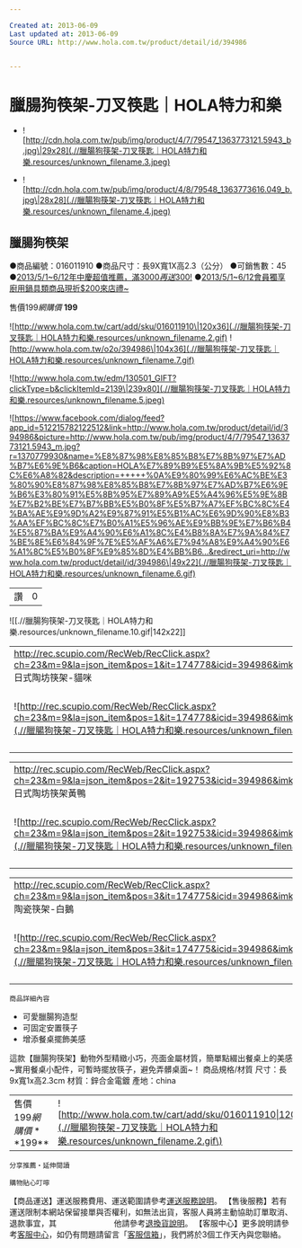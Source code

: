 ```yaml
---

Created at: 2013-06-09
Last updated at: 2013-06-09
Source URL: http://www.hola.com.tw/product/detail/id/394986


---
```


# 臘腸狗筷架-刀叉筷匙｜HOLA特力和樂


* ![http://cdn.hola.com.tw/pub/img/product/4/7/79547_1363773121.5943_b.jpg\|29x28](.//臘腸狗筷架-刀叉筷匙｜HOLA特力和樂.resources/unknown_filename.3.jpeg)

* ![http://cdn.hola.com.tw/pub/img/product/4/8/79548_1363773616.049_b.jpg\|28x28](.//臘腸狗筷架-刀叉筷匙｜HOLA特力和樂.resources/unknown_filename.4.jpeg)

## 臘腸狗筷架

●商品編號：016011910
●商品尺寸：長9X寬1X高2.3（公分）
●可銷售數：45
●[2013/5/1~6/12年中慶超值推薦，滿$3000再送$300!](http://www.hola.com.tw/edm/Midyear_celebrated)
●[2013/5/1~6/12會員獨享廚用鍋具類商品現折$200來店禮~](http://www.hola.com.tw/edm/130501_GIFT)

售價$199
網購價$ **199**

![http://www.hola.com.tw/cart/add/sku/016011910\|120x36](.//臘腸狗筷架-刀叉筷匙｜HOLA特力和樂.resources/unknown_filename.2.gif) ![http://www.hola.com.tw/o2o/394986\|104x36](.//臘腸狗筷架-刀叉筷匙｜HOLA特力和樂.resources/unknown_filename.7.gif)

![http://www.hola.com.tw/edm/130501_GIFT?clickType=b&clickItemId=2139\|239x80](.//臘腸狗筷架-刀叉筷匙｜HOLA特力和樂.resources/unknown_filename.5.jpeg)

![https://www.facebook.com/dialog/feed?app_id=512215782122512&link=http://www.hola.com.tw/product/detail/id/394986&picture=http://www.hola.com.tw/pub/img/product/4/7/79547_1363773121.5943_m.jpg?r=1370779930&name=%E8%87%98%E8%85%B8%E7%8B%97%E7%AD%B7%E6%9E%B6&caption=HOLA%E7%89%B9%E5%8A%9B%E5%92%8C%E6%A8%82&description=+++++%0A%E9%80%99%E6%AC%BE%E3%80%90%E8%87%98%E8%85%B8%E7%8B%97%E7%AD%B7%E6%9E%B6%E3%80%91%E5%8B%95%E7%89%A9%E5%A4%96%E5%9E%8B%E7%B2%BE%E7%B7%BB%E5%B0%8F%E5%B7%A7%EF%BC%8C%E4%BA%AE%E9%9D%A2%E9%87%91%E5%B1%AC%E6%9D%90%E8%B3%AA%EF%BC%8C%E7%B0%A1%E5%96%AE%E9%BB%9E%E7%B6%B4%E5%87%BA%E9%A4%90%E6%A1%8C%E4%B8%8A%E7%9A%84%E7%BE%8E%E6%84%9F%7E%E5%AF%A6%E7%94%A8%E9%A4%90%E6%A1%8C%E5%B0%8F%E9%85%8D%E4%BB%B6...&redirect_uri=http://www.hola.com.tw/product/detail/id/394986\|49x22](.//臘腸狗筷架-刀叉筷匙｜HOLA特力和樂.resources/unknown_filename.6.gif)

|     |     |
| --- | --- |
| 讚   | 0   |

![[.//臘腸狗筷架-刀叉筷匙｜HOLA特力和樂.resources/unknown_filename.10.gif\|142x22]]

|     |     |
| --- | --- |
| <http://rec.scupio.com/RecWeb/RecClick.aspx?ch=23&m=9&la=json_item&pos=1&it=174778&icid=394986&imk=u_23_201306092012135563421449i0&cc=r50f955fc909df&vpt=2&u=http%3a%2f%2fwww.hola.com.tw%2fproduct%2fdetail%2fid%2f174778><br>日式陶坊筷架-貓咪 |     |
| ![http://rec.scupio.com/RecWeb/RecClick.aspx?ch=23&m=9&la=json_item&pos=1&it=174778&icid=394986&imk=u_23_201306092012135563421449i0&cc=r50f955fc909df&vpt=2&u=http%3a%2f%2fwww.hola.com.tw%2fproduct%2fdetail%2fid%2f174778\|80x80](.//臘腸狗筷架-刀叉筷匙｜HOLA特力和樂.resources/unknown_filename.9.jpeg\) | 特價$39<br>售價$39<br>![http://www.hola.com.tw/cart/add/sku/009080664\|60x24](.//臘腸狗筷架-刀叉筷匙｜HOLA特力和樂.resources/unknown_filename.8.gif\) |

|     |     |
| --- | --- |
| <http://rec.scupio.com/RecWeb/RecClick.aspx?ch=23&m=9&la=json_item&pos=2&it=192753&icid=394986&imk=u_23_201306092012135563421449i0&cc=r50f955fc909df&vpt=2&u=http%3a%2f%2fwww.hola.com.tw%2fproduct%2fdetail%2fid%2f192753><br>日式陶坊筷架黃鴨 |     |
| ![http://rec.scupio.com/RecWeb/RecClick.aspx?ch=23&m=9&la=json_item&pos=2&it=192753&icid=394986&imk=u_23_201306092012135563421449i0&cc=r50f955fc909df&vpt=2&u=http%3a%2f%2fwww.hola.com.tw%2fproduct%2fdetail%2fid%2f192753\|80x80](.//臘腸狗筷架-刀叉筷匙｜HOLA特力和樂.resources/unknown_filename.1.jpeg\) | 特價$39<br>售價$39<br>![http://www.hola.com.tw/cart/add/sku/009098237\|60x24](.//臘腸狗筷架-刀叉筷匙｜HOLA特力和樂.resources/unknown_filename.8.gif\) |

|     |     |
| --- | --- |
| <http://rec.scupio.com/RecWeb/RecClick.aspx?ch=23&m=9&la=json_item&pos=3&it=174775&icid=394986&imk=u_23_201306092012135563421449i0&cc=r50f955fc909df&vpt=2&u=http%3a%2f%2fwww.hola.com.tw%2fproduct%2fdetail%2fid%2f174775><br>陶瓷筷架-白鵝 |     |
| ![http://rec.scupio.com/RecWeb/RecClick.aspx?ch=23&m=9&la=json_item&pos=3&it=174775&icid=394986&imk=u_23_201306092012135563421449i0&cc=r50f955fc909df&vpt=2&u=http%3a%2f%2fwww.hola.com.tw%2fproduct%2fdetail%2fid%2f174775\|80x80](.//臘腸狗筷架-刀叉筷匙｜HOLA特力和樂.resources/unknown_filename.jpeg\) | 特價$39<br>售價$39<br>![http://www.hola.com.tw/cart/add/sku/009080661\|60x24](.//臘腸狗筷架-刀叉筷匙｜HOLA特力和樂.resources/unknown_filename.8.gif\) |

	商品詳細內容

* 可愛臘腸狗造型
* 可固定安置筷子
* 增添餐桌擺飾美感
	

這款【臘腸狗筷架】動物外型精緻小巧，亮面金屬材質，簡單點綴出餐桌上的美感~實用餐桌小配件，可暫時擺放筷子，避免弄髒桌面~！
商品規格/材質
尺寸：長 9x寬1x高2.3cm
材質：鋅合金電鍍
產地：china

|     |     |
| --- | --- |
| 售價$199 網購價**$199** | ![http://www.hola.com.tw/cart/add/sku/016011910\|120x36](.//臘腸狗筷架-刀叉筷匙｜HOLA特力和樂.resources/unknown_filename.2.gif\) |

	分享推薦‧延伸閱讀

	購物貼心叮嚀
【商品運送】運送服務費用、運送範圍請參考[運送服務說明](http://www.hola.com.tw/service/)。
【售後服務】若有運送限制本網站保留接單與否權利，如無法出貨，客服人員將主動協助訂單取消、退款事宜，其
　　　　　　　他請參考[退換貨說明](http://www.hola.com.tw/service/)。
【客服中心】更多說明請參考[客服中心](http://www.hola.com.tw/service/)，如仍有問題請留言「[客服信箱](http://www.hola.com.tw/service/form)」，我們將於3個工作天內與您聯絡。

